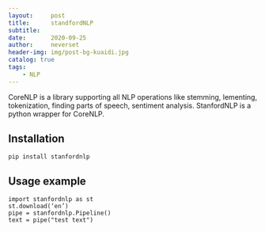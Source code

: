 ```yaml
---
layout:     post
title:      standfordNLP
subtitle:   
date:       2020-09-25
author:     neverset
header-img: img/post-bg-kuaidi.jpg
catalog: true
tags:
    - NLP
---
```


CoreNLP is a library supporting all NLP operations like stemming, lementing, tokenization, finding parts of speech, sentiment analysis. StanfordNLP is a python wrapper for CoreNLP.

## Installation

    pip install stanfordnlp

## Usage example

    import stanfordnlp as st
    st.download(‘en’) 
    pipe = stanfordnlp.Pipeline()
    text = pipe("test text")